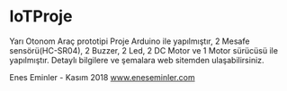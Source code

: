# IoTProje
Yarı Otonom Araç prototipi
Proje Arduino ile yapılmıştır, 2 Mesafe sensörü(HC-SR04), 2 Buzzer, 2 Led, 2 DC Motor ve 1 Motor sürücüsü ile yapılmıştır. Detaylı bilgilere ve şemalara web sitemden ulaşabilirsiniz.

Enes Eminler - Kasım 2018
www.eneseminler.com
